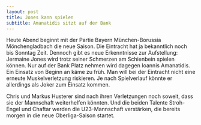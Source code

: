 ```yaml
---
layout: post
title: Jones kann spielen
subtitle: Amanatidis sitzt auf der Bank
---
```


Heute Abend beginnt mit der Partie Bayern München-Borussia Mönchengladbach die neue Saison. Die Eintracht hat ja bekanntlich noch bis Sonntag Zeit. Dennoch gibt es neue Erkenntnisse zur Aufstellung: Jermaine Jones wird trotz seiner Schmerzen am Schienbein spielen können. Nur auf der Bank Platz nehmen wird dagegen Ioannis Amanatidis. Ein Einsatz von Beginn an käme zu früh. Man will bei der Eintracht nicht eine erneute Muskelverletzung riskieren. Je nach Spielverlauf könnte er allerdings als Joker zum Einsatz kommen.

Chris und Markus Husterer sind nach ihren Verletzungen noch soweit, dass sie der Mannschaft weiterhelfen könnten. Und die beiden Talente Stroh-Engel und Chaftar werden die U23-Mannschaft verstärken, die bereits morgen in die neue Oberliga-Saison startet.
